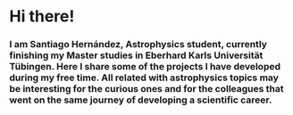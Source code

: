 # Hi there!

### I am Santiago Hernández, Astrophysics student, currently finishing my Master studies in Eberhard Karls Universität Tübingen. Here I share some of the projects I have developed during my free time. All related with astrophysics topics may be interesting for the curious ones and for the colleagues that went on the same journey of developing a scientific career.

<!--
**santi-hdez/santi-hdez** is a ✨ _special_ ✨ repository because its `README.md` (this file) appears on your GitHub profile.


